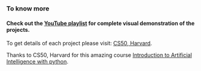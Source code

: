### To know more
#### Check out the [YouTube playlist](https://www.youtube.com/playlist?list=PLQvAnVnC1GkjdjSjJr6GFT8O2TAc6_Jns) for complete visual demonstration of the projects.


To get details of each project please visit: [CS50, Harvard](https://www.cs50.harvard.edu/ai/2020/).

Thanks to CS50, Harvard for this amazing course [Introduction to Artificial Intelligence with python](https://www.edx.org/course/cs50s-introduction-to-artificial-intelligence-with-python).
